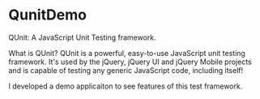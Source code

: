 # QunitDemo
QUnit: A JavaScript Unit Testing framework.

What is QUnit?
QUnit is a powerful, easy-to-use JavaScript unit testing framework. 
It's used by the jQuery, jQuery UI and jQuery Mobile projects and is capable of testing any generic JavaScript code, including itself!

I developed a demo applicaiton to see features of this test framework.
